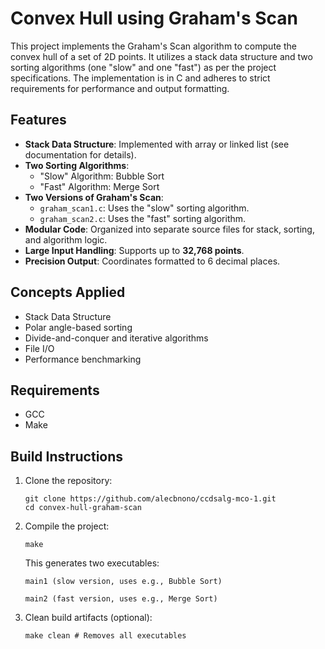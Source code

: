 # Convex Hull using Graham's Scan

This project implements the Graham's Scan algorithm to compute the convex hull of a set of 2D points. It utilizes a stack data structure and two sorting algorithms (one "slow" and one "fast") as per the project specifications. The implementation is in C and adheres to strict requirements for performance and output formatting.

## Features

- **Stack Data Structure**: Implemented with array or linked list (see documentation for details).
- **Two Sorting Algorithms**:
  - "Slow" Algorithm: Bubble Sort
  - "Fast" Algorithm: Merge Sort
- **Two Versions of Graham's Scan**:
  - `graham_scan1.c`: Uses the "slow" sorting algorithm.
  - `graham_scan2.c`: Uses the "fast" sorting algorithm.
- **Modular Code**: Organized into separate source files for stack, sorting, and algorithm logic.
- **Large Input Handling**: Supports up to **32,768 points**.
- **Precision Output**: Coordinates formatted to 6 decimal places.

## Concepts Applied

- Stack Data Structure
- Polar angle-based sorting
- Divide-and-conquer and iterative algorithms
- File I/O
- Performance benchmarking

## Requirements

- GCC
- Make

## Build Instructions

1.  Clone the repository:
    ```
    git clone https://github.com/alecbnono/ccdsalg-mco-1.git
    cd convex-hull-graham-scan
    ```
2.  Compile the project:

    ```
    make
    ```

    This generates two executables:

        main1 (slow version, uses e.g., Bubble Sort)

        main2 (fast version, uses e.g., Merge Sort)

3.  Clean build artifacts (optional):

        make clean # Removes all executables
